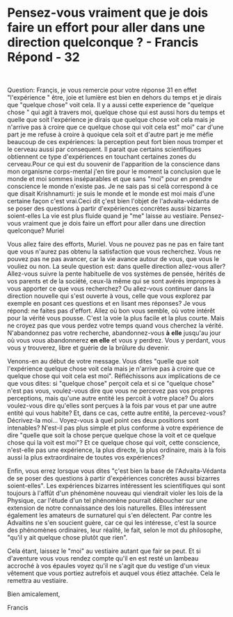 # Pensez-vous vraiment que je dois faire un effort pour aller dans une direction quelconque ? - Francis Répond - 32

  

Question: Françis, je vous remercie pour votre réponse 31 en effet "l'expérience " être, joie et lumière est bien en dehors du temps et je dirais que "quelque chose" voit cela. Il y a aussi cette experience de "quelque chose " qui agit à travers moi, quelque chose qui est aussi hors du temps et quelle que soit l'expérience je dirais que quelque chose voit cela mais je n'arrive pas à croire que ce quelque chose qui voit cela est" moi" car d'une part je me refuse à croire à quoique cela soit et d'autre part je me méfie beaucoup de ces expériences: la perception peut fort bien nous tromper et le cerveau aussi par consequent. Il parait que certains scientifiques obtiennent ce type d'expériences en touchant certaines zones du cerveau.Pour ce qui est du souvenir de l'apparition de la conscience dans mon organisme corps-mental j'en tire pour le moment la conclusion que le monde et moi sommes inséparables et que sans "moi" pour en prendre conscience le monde n'existe pas. Je ne sais pas si celà correspond à ce que disait Krishnamurti: je suis le monde et le monde est moi mais d'une certaine façon c'est vrai.Ceci dit ç'est bien l'objet de l'advaita-védanta de se poser des questions à partir d'expériences concrètes aussi bizarres soient-elles La vie est plus fluide quand je "me" laisse au vestiaire. Pensez-vous vraiment que je dois faire un effort pour aller dans une direction quelconque? Muriel

Vous allez faire des efforts, Muriel. Vous ne pouvez pas ne pas en faire tant que vous n'aurez pas obtenu la satisfaction que vous recherchez. Vous ne pouvez pas ne pas avancer, car la vie avance autour de vous, que vous le vouliez ou non. La seule question est: dans quelle direction allez-vous aller? Allez-vous suivre la pente habituelle de vos systèmes de pensée, hérités de vos parents et de la société, ceux-là même qui se sont avérés impropres à vous apporter ce que vous recherchez? Ou allez-vous continuer dans la direction nouvelle qui s'est ouverte à vous, celle que vous explorez par exemple en posant ces questions et en lisant mes réponses? Je vous répond: ne faites pas d'effort. Allez où bon vous semble, où votre intérêt pour la vérité vous pousse. C'est la voie la plus facile et la plus courte. Mais ne croyez pas que vous perdez votre temps quand vous cherchez la vérité. N'abandonnez pas votre recherche, abandonnez-vous **à** **elle** jusqu'au jour où vous vous abandonnerez **en elle** et vous y perdrez. Vous y perdant, vous vous y trouverez, libre et guérie de la brûlure du devenir.

Venons-en au début de votre message. Vous dites "quelle que soit l'expérience quelque chose voit cela mais je n'arrive pas à croire que ce quelque chose qui voit cela est moi". Réfléchissons aux implications de ce que vous dites: si "quelque chose" perçoit cela et si ce "quelque chose" n'est pas vous, voulez-vous dire que vous ne percevez pas vos propres perceptions, mais qu'une autre entité les percoit à votre place? Ou alors voulez-vous dire qu'elles sont perçues à la fois par vous et par une autre entité qui vous habite? Et, dans ce cas, cette autre entité, la percevez-vous? Décrivez-la moi... Voyez-vous à quel point ces deux positions sont intenables? N'est-il pas plus simple et plus conforme à votre expérience de dire "quelle que soit la chose perçue quelque chose la voit et ce quelque chose qui la voit est moi"? Et ce quelque chose qui voit, cette conscience, n'est-elle pas une expérience, la plus directe, la plus ordinaire, mais à la fois aussi la plus extraordinaire de toutes vos expériences?

Enfin, vous errez lorsque vous dites "ç'est bien la base de l'Advaita-Védanta de se poser des questions à partir d'expériences concrètes aussi bizarres soient-elles". Les expériences bizarres intéressent les scientifiques qui sont toujours à l'affût d'un phénomène nouveau qui viendrait violer les lois de la Physique, car l'étude d'un tel phénomène pourrait déboucher sur une extension de notre connaissance des lois naturelles. Elles intéressent également les amateurs de surnaturel qui s'en délectent. Par contre les Advaitins ne s'en soucient guère, car ce qui les intéresse, c'est la source des phénomènes ordinaires, leur réalité, le fait, selon le mot du philosophe, "qu'il y ait quelque chose plutôt que rien".

Cela étant, laissez le "moi" au vestiaire autant que fair se peut. Et si d'aventure vous vous rendez compte qu'il en est resté un lambeau accroché à vos épaules voyez qu'il ne s'agit que du vestige d'un vieux vêtement que vous portiez autrefois et auquel vous étiez attachée. Cela le remettra au vestiaire.

Bien amicalement,

Francis

